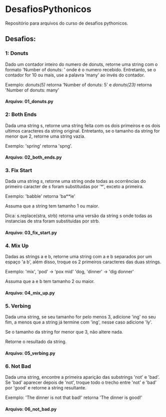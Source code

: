 # DesafiosPythonicos
Repositório para arquivos do curso de desafios pythonicos.

## Desafios:

### 1: Donuts

Dado um contador inteiro do numero de donuts, retorne uma string com o formato 'Number of donuts: <count>' onde <count> é o numero recebido. Entretanto, se o contador for 10 ou mais, use a palavra 'many' ao invés do contador. 
  
  Exemplo: _donuts(5)_ retorna 'Number of donuts: 5'
e _donuts(23)_ retorna 'Number of donuts: many'

#### Arquivo: 01_donuts.py


### 2: Both Ends

Dada uma string s, retorne uma string feita com os dois primeiros e os dois ultimos caracteres da string original. Entretanto, se o tamanho da string
for menor que 2, retorne uma string vazia.

Exemplo: 'spring' retorna 'spng'. 

#### Arquivo: 02_both_ends.py

### 3. Fix Start

Dada uma string _s_, retorne uma string onde todas as ocorrências do primeiro caracter de _s_ foram substituidas por '*', exceto a primeira.

Exemplo: 'babble' retorna 'ba**le'

Assuma que a string tem tamanho 1 ou maior.

Dica: s.replace(stra, strb) retorna uma versão da string s
onde todas as instancias de stra foram substituidas por strb.

#### Arquivo: 03_fix_start.py

### 4. Mix Up

Dadas as strings a e b, retorne uma string com a e b separados por um espaço 'a b', além disso, troque os 2 primeiros caracteres
das duas strings.


Exemplo:
    'mix', 'pod' -> 'pox mid'
    'dog, 'dinner' -> 'dig donner'

Assuma que a e b tem tamanho 2 ou maior.


#### Arquivo: 04_mix_up.py

### 5. Verbing

Dada uma string, se seu tamanho for pelo menos 3, adicione 'ing' no seu fim, a menos que a string já termine com 'ing', nesse caso adicione 'ly'.

Se o tamanho da string for menor que 3, não altere nada.

Retorne o resultado da string.

#### Arquivo: 05_verbing.py


### 6. Not Bad

Dada uma string, encontre a primeira aparição das substrings 'not' e 'bad'. Se 'bad' aparecer depois de 'not', troque todo o trecho entre 'not' e 'bad' por 'good' e retorne a string resultante.

Exemplo: 'The dinner is not that bad!' retorna 'The dinner is good!'

#### Arquivo: 06_not_bad.py